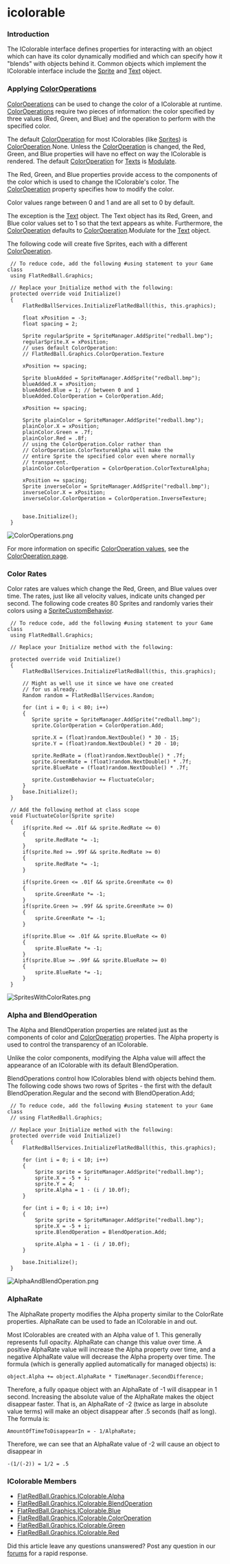 # icolorable

### Introduction

The IColorable interface defines properties for interacting with an object which can have its color dynamically modified and which can specify how it "blends" with objects behind it. Common objects which implement the IColorable interface include the [Sprite](../../../../../frb/docs/index.php) and [Text](../../../../../frb/docs/index.php) object.

### Applying [ColorOperations](../../../../../frb/docs/index.php)

[ColorOperations](../../../../../frb/docs/index.php) can be used to change the color of a IColorable at runtime. [ColorOperations](../../../../../frb/docs/index.php) require two pieces of information: the color specified by three values (Red, Green, and Blue) and the operation to perform with the specified color.

The default [ColorOperation](../../../../../frb/docs/index.php) for most IColorables (like [Sprites](../../../../../frb/docs/index.php)) is [ColorOperation](../../../../../frb/docs/index.php).None. Unless the [ColorOperation](../../../../../frb/docs/index.php) is changed, the Red, Green, and Blue properties will have no effect on way the IColorable is rendered. The default [ColorOperation](../../../../../frb/docs/index.php) for [Texts](../../../../../frb/docs/index.php) is [Modulate](../../../../../frb/docs/index.php).

The Red, Green, and Blue properties provide access to the components of the color which is used to change the IColorable's color. The [ColorOperation](../../../../../frb/docs/index.php) property specifies how to modify the color.

Color values range between 0 and 1 and are all set to 0 by default.

The exception is the [Text](../../../../../frb/docs/index.php) object. The Text object has its Red, Green, and Blue color values set to 1 so that the text appears as white. Furthermore, the [ColorOperation](../../../../../frb/docs/index.php) defaults to [ColorOperation](../../../../../frb/docs/index.php).Modulate for the [Text](../../../../../frb/docs/index.php) object.

The following code will create five Sprites, each with a different [ColorOperation](../../../../../frb/docs/index.php).

```
 // To reduce code, add the following #using statement to your Game class
 using FlatRedBall.Graphics;

 // Replace your Initialize method with the following:
 protected override void Initialize()
 {
     FlatRedBallServices.InitializeFlatRedBall(this, this.graphics);

     float xPosition = -3;
     float spacing = 2;

     Sprite regularSprite = SpriteManager.AddSprite("redball.bmp");
     regularSprite.X = xPosition;
     // uses default ColorOperation:
     // FlatRedBall.Graphics.ColorOperation.Texture

     xPosition += spacing;

     Sprite blueAdded = SpriteManager.AddSprite("redball.bmp");
     blueAdded.X = xPosition;
     blueAdded.Blue = 1; // between 0 and 1
     blueAdded.ColorOperation = ColorOperation.Add;

     xPosition += spacing;

     Sprite plainColor = SpriteManager.AddSprite("redball.bmp");
     plainColor.X = xPosition;
     plainColor.Green = .7f;
     plainColor.Red = .8f;
     // using the ColorOperation.Color rather than
     // ColorOperation.ColorTextureAlpha will make the
     // entire Sprite the specified color even where normally
     // transparent.
     plainColor.ColorOperation = ColorOperation.ColorTextureAlpha;

     xPosition += spacing;
     Sprite inverseColor = SpriteManager.AddSprite("redball.bmp");
     inverseColor.X = xPosition;
     inverseColor.ColorOperation = ColorOperation.InverseTexture;


     base.Initialize();
 }
```

![ColorOperations.png](../../../../../media/migrated\_media-ColorOperations.png)

For more information on specific [ColorOperation values](../../../../../frb/docs/index.php), see the [ColorOperation page](../../../../../frb/docs/index.php).

### Color Rates

Color rates are values which change the Red, Green, and Blue values over time. The rates, just like all velocity values, indicate units changed per second. The following code creates 80 Sprites and randomly varies their colors using a [SpriteCustomBehavior](../../../../../frb/docs/index.php).

```
 // To reduce code, add the following #using statement to your Game class
 using FlatRedBall.Graphics;

 // Replace your Initialize method with the following:

 protected override void Initialize()
 {
     FlatRedBallServices.InitializeFlatRedBall(this, this.graphics);

     // Might as well use it since we have one created
     // for us already.
     Random random = FlatRedBallServices.Random;

     for (int i = 0; i < 80; i++)
     {
        Sprite sprite = SpriteManager.AddSprite("redball.bmp");
        sprite.ColorOperation = ColorOperation.Add;

        sprite.X = (float)random.NextDouble() * 30 - 15;
        sprite.Y = (float)random.NextDouble() * 20 - 10;

        sprite.RedRate = (float)random.NextDouble() * .7f;
        sprite.GreenRate = (float)random.NextDouble() * .7f;
        sprite.BlueRate = (float)random.NextDouble() * .7f;

        sprite.CustomBehavior += FluctuateColor;
     }
     base.Initialize();
 }

 // Add the following method at class scope
 void FluctuateColor(Sprite sprite)
 {
     if(sprite.Red <= .01f && sprite.RedRate <= 0)
     {
         sprite.RedRate *= -1;
     }
     if(sprite.Red >= .99f && sprite.RedRate >= 0)
     {
         sprite.RedRate *= -1;
     }
 
     if(sprite.Green <= .01f && sprite.GreenRate <= 0)
     {
         sprite.GreenRate *= -1;
     }
     if(sprite.Green >= .99f && sprite.GreenRate >= 0)
     {
         sprite.GreenRate *= -1;
     }
 
     if(sprite.Blue <= .01f && sprite.BlueRate <= 0)
     {
         sprite.BlueRate *= -1;
     }
     if(sprite.Blue >= .99f && sprite.BlueRate >= 0)
     {
         sprite.BlueRate *= -1;
     }
 }
```

![SpritesWithColorRates.png](../../../../../media/migrated\_media-SpritesWithColorRates.png)

### Alpha and BlendOperation

The Alpha and BlendOperation properties are related just as the components of color and [ColorOperation](../../../../../frb/docs/index.php) properties. The Alpha property is used to control the transparency of an IColorable.

Unlike the color components, modifying the Alpha value will affect the appearance of an IColorable with its default BlendOperation.

BlendOperations control how IColorables blend with objects behind them. The following code shows two rows of Sprites - the first with the default BlendOperation.Regular and the second with BlendOperation.Add;

```
 // To reduce code, add the following #using statement to your Game class
 // using FlatRedBall.Graphics;

 // Replace your Initialize method with the following:
 protected override void Initialize()
 {
     FlatRedBallServices.InitializeFlatRedBall(this, this.graphics);

     for (int i = 0; i < 10; i++)
     {
         Sprite sprite = SpriteManager.AddSprite("redball.bmp");
         sprite.X = -5 + i;
         sprite.Y = 4;
         sprite.Alpha = 1 - (i / 10.0f);
     }

     for (int i = 0; i < 10; i++)
     {
         Sprite sprite = SpriteManager.AddSprite("redball.bmp");
         sprite.X = -5 + i;
         sprite.BlendOperation = BlendOperation.Add;

         sprite.Alpha = 1 - (i / 10.0f);
     }

     base.Initialize();
 }
```

![AlphaAndBlendOperation.png](../../../../../media/migrated\_media-AlphaAndBlendOperation.png)

### AlphaRate

The AlphaRate property modifies the Alpha property similar to the ColorRate properties. AlphaRate can be used to fade an IColorable in and out.

Most IColorables are created with an Alpha value of 1. This generally represents full opacity. AlphaRate can change this value over time. A positive AlphaRate value will increase the Alpha property over time, and a negative AlphaRate value will decrease the Alpha property over time. The formula (which is generally applied automatically for managed objects) is:

```
object.Alpha += object.AlphaRate * TimeManager.SecondDifference;
```

Therefore, a fully opaque object with an AlphaRate of -1 will disappear in 1 second. Increasing the absolute value of the AlphaRate makes the object disappear faster. That is, an AlphaRate of -2 (twice as large in absolute value terms) will make an object disappear after .5 seconds (half as long). The formula is:

```
AmountOfTimeToDisappearIn = - 1/AlphaRate;
```

Therefore, we can see that an AlphaRate value of -2 will cause an object to disappear in

```
-(1/(-2)) = 1/2 = .5
```

### IColorable Members

* [FlatRedBall.Graphics.IColorable.Alpha](../../../../../frb/docs/index.php)
* [FlatRedBall.Graphics.IColorable.BlendOperation](../../../../../frb/docs/index.php)
* [FlatRedBall.Graphics.IColorable.Blue](../../../../../frb/docs/index.php)
* [FlatRedBall.Graphics.IColorable.ColorOperation](../../../../../frb/docs/index.php)
* [FlatRedBall.Graphics.IColorable.Green](../../../../../frb/docs/index.php)
* [FlatRedBall.Graphics.IColorable.Red](../../../../../frb/docs/index.php)

Did this article leave any questions unanswered? Post any question in our [forums](../../../../../frb/forum.md) for a rapid response.
